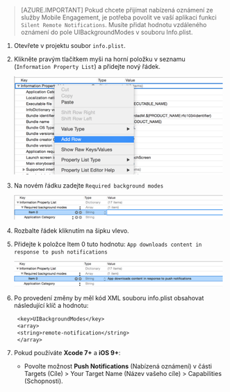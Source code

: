 > [AZURE.IMPORTANT] Pokud chcete přijímat nabízená oznámení ze služby Mobile Engagement, je potřeba povolit ve vaší aplikaci funkci `Silent Remote Notifications`. Musíte přidat hodnotu vzdáleného oznámení do pole UIBackgroundModes v souboru Info.plist.

1. Otevřete v projektu soubor `info.plist`.
2. Klikněte pravým tlačítkem myši na horní položku v seznamu (`Information Property List`) a přidejte nový řádek.

    ![](./media/mobile-engagement-ios-silent-push/xcode-plist-add-silent-push1.png)

3. Na novém řádku zadejte `Required background modes`

    ![](./media/mobile-engagement-ios-silent-push/xcode-plist-add-silent-push2.png)

4. Rozbalte řádek kliknutím na šipku vlevo.
5. Přidejte k položce Item 0 tuto hodnotu: `App downloads content in response to push notifications`

    ![](./media/mobile-engagement-ios-silent-push/xcode-plist-add-silent-push3.png)

6. Po provedení změny by měl kód XML souboru info.plist obsahovat následující klíč a hodnotu:

        <key>UIBackgroundModes</key>
        <array>
        <string>remote-notification</string>
        </array>

7. Pokud používáte **Xcode 7+** a **iOS 9+**:
    - Povolte možnost **Push Notifications** (Nabízená oznámení) v části Targets (Cíle) > Your Target Name (Název vašeho cíle) > Capabilities (Schopnosti).



<!--HONumber=Jun16_HO2-->


